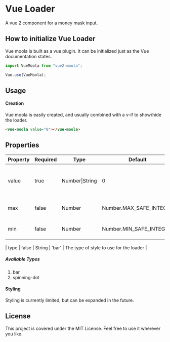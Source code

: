 # Vue Loader
A vue 2 component for a money mask input.

## How to initialize Vue Loader
Vue moola is built as a vue plugin. It can be initialized just as the Vue documentation states.

```javascript
import VueMoola from "vue2-moola";

Vue.use(VueMoola);
```
## Usage

#### Creation
Vue moola is easily created, and usually combined with a v-if to show/hide the loader.
```HTML
<vue-moola value="0"></vue-moola>
```

## Properties
| Property  | Required | Type                 | Default                 | Description                                   |
|-----------|----------|----------------------|-------------------------|-----------------------------------------------|
| value     | true     | Number&#124;String   | 0                       | Value for the input, can be used with v-model |
| max       | false    | Number               | Number.MAX_SAFE_INTEGER | The max value for the input                   |
| min       | false    | Number               | Number.MIN_SAFE_INTEGER | The min value for the input                   |


| type      | false    | String               | 'bar'   | The type of style to use for the loader                 |

##### Available Types
1. bar
2. spinning-dot

#### Styling
Styling is currently limited, but can be expanded in the future.

## License
This project is covered under the MIT License. Feel free to use it wherever you like.